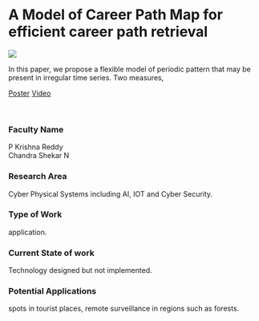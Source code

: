 # A Model of Career Path Map for efficient career path retrieval

![](https://i.imgur.com/wwbzoFe.png)

In this paper, we propose a flexible model of periodic pattern that may be present in irregular time series. Two measures,

[Poster](06.%20A%20Model%20of%20Career%20Path%20Map%20for%20efficient%20career%20path%20retrieval.pdf)
[Video](https://youtu.be/bEVK6wao00Q)

<br>


### Faculty Name

P Krishna Reddy<br>
Chandra Shekar N


### Research Area

Cyber Physical Systems including AI, IOT and Cyber Security.


### Type of Work

application.


### Current State of work

Technology designed but not implemented.


### Potential Applications

spots in tourist places, remote surveillance in regions such as forests.
